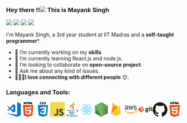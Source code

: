 ### Hey there !!<img src="https://media.giphy.com/media/hvRJCLFzcasrR4ia7z/giphy.gif" width="22px"> This is Mayank Singh

<p><a  href="https://www.linkedin.com/in/mayank-singh-70a773191/"><img  src="https://img.shields.io/badge/linkedin-%230077B5.svg?&style=for-the-badge&logo=linkedin&logoColor=white"  height=25></a>  <a  href="https://www.instagram.com/mr.singh_173/"><img  src="https://img.shields.io/badge/instagram-%23E4405F.svg?&style=for-the-badge&logo=instagram&logoColor=white"  height=25></a> <a  href="https://github.com/MayankSingh173"><img  src="https://img.shields.io/badge/GitHub-100000?style=for-the-badge&logo=github&logoColor=white"  height=25></a> <a  href="https://mail.google.com/mail/u/0/#compose"><img  src="https://img.shields.io/badge/Gmail-D14836?style=for-the-badge&logo=gmail&logoColor=white"  height=25></a>
</p>

I'm Mayank Singh, a 3rd year student at IIT Madras and a **self-taught programmer***.

- 🔭 I’m currently working on my **skills**
- 🌱 I’m currently learning React.js and node.js.
- 👯 I’m looking to collaborate on **open-source project**.
- 💬 Ask me about any kind of issues.
- 👨‍👧‍👦**I love connecting with different people**  😊.

### Languages and Tools:


<img align="left" alt="Visual Studio Code" width="40px" height = "40px" src="https://raw.githubusercontent.com/github/explore/80688e429a7d4ef2fca1e82350fe8e3517d3494d/topics/visual-studio-code/visual-studio-code.png"/>
<img align="left" alt="Visual Studio Code" width="40px" height = "40px" src="https://raw.githubusercontent.com/github/explore/80688e429a7d4ef2fca1e82350fe8e3517d3494d/topics/html/html.png"/>
<img align="left" alt="Visual Studio Code" width="40px" height = "40px" src="https://raw.githubusercontent.com/github/explore/80688e429a7d4ef2fca1e82350fe8e3517d3494d/topics/css/css.png"/>
<img align="left" alt="Visual Studio Code" width="40px" height = "40px" src="https://raw.githubusercontent.com/github/explore/80688e429a7d4ef2fca1e82350fe8e3517d3494d/topics/javascript/javascript.png"/>
<img align="left" alt="Visual Studio Code" width="40px" height = "40px" src="https://raw.githubusercontent.com/github/explore/80688e429a7d4ef2fca1e82350fe8e3517d3494d/topics/java/java.png"/>
<img align="left" alt="Visual Studio Code" width="40px" height = "40px" src="https://raw.githubusercontent.com/github/explore/80688e429a7d4ef2fca1e82350fe8e3517d3494d/topics/react-native/react-native.png"/>
<img align="left" alt="Visual Studio Code" width="40px" height = "40px" src="https://raw.githubusercontent.com/github/explore/80688e429a7d4ef2fca1e82350fe8e3517d3494d/topics/nodejs/nodejs.png"/>
<img align="left" alt="Visual Studio Code" width="40px" height = "40px" src="https://raw.githubusercontent.com/github/explore/80688e429a7d4ef2fca1e82350fe8e3517d3494d/topics/firebase/firebase.png"/>
<img align="left" alt="Visual Studio Code" width="40px" height = "40px" src="https://raw.githubusercontent.com/github/explore/80688e429a7d4ef2fca1e82350fe8e3517d3494d/topics/aws/aws.png"/>
<img align="left" alt="Visual Studio Code" width="40px" height = "40px" src="https://raw.githubusercontent.com/github/explore/80688e429a7d4ef2fca1e82350fe8e3517d3494d/topics/git/git.png"/>
<img align="left" alt="GitHub" width="40px" height = "40px" 
src="https://raw.githubusercontent.com/github/explore/78df643247d429f6cc873026c0622819ad797942/topics/github/github.png" />
<img align="left" alt="Visual Studio Code" width="40px" height = "40px" src="https://raw.githubusercontent.com/github/explore/80688e429a7d4ef2fca1e82350fe8e3517d3494d/topics/html/html.png"/>
